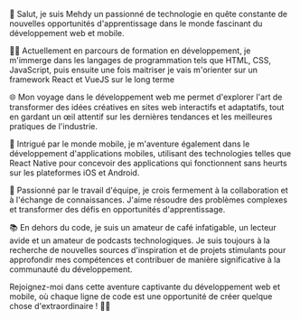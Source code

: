 🚀 Salut, je suis Mehdy un passionné de technologie en quête constante de nouvelles opportunités d'apprentissage dans le monde fascinant du développement web et mobile.

👨‍💻 Actuellement en parcours de formation en développement, je m'immerge dans les langages de programmation tels que HTML, CSS, JavaScript, puis ensuite une fois maitriser je vais m'orienter sur un framework React et VueJS sur le long terme

🌐 Mon voyage dans le développement web me permet d'explorer l'art de transformer des idées créatives en sites web interactifs et adaptatifs, tout en gardant un œil attentif sur les dernières tendances et les meilleures pratiques de l'industrie.

📱 Intrigué par le monde mobile, je m'aventure également dans le développement d'applications mobiles, utilisant des technologies telles que React Native pour concevoir des applications qui fonctionnent sans heurts sur les plateformes iOS et Android.

🤝 Passionné par le travail d'équipe, je crois fermement à la collaboration et à l'échange de connaissances. J'aime résoudre des problèmes complexes et transformer des défis en opportunités d'apprentissage.

📚 En dehors du code, je suis un amateur de café infatigable, un lecteur avide et un amateur de podcasts technologiques. Je suis toujours à la recherche de nouvelles sources d'inspiration et de projets stimulants pour approfondir mes compétences et contribuer de manière significative à la communauté du développement.

Rejoignez-moi dans cette aventure captivante du développement web et mobile, où chaque ligne de code est une opportunité de créer quelque chose d'extraordinaire ! 🚀✨
